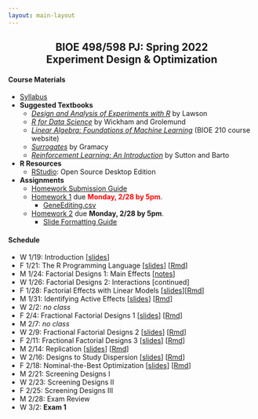 ```yaml
---
layout: main-layout
---
```


<link href="style.css" rel="stylesheet">

<center>
<h2>BIOE 498/598 PJ: Spring 2022<br>
Experiment Design & Optimization</h2>
</center>

#### Course Materials
* [Syllabus](files/BIOE_498_Syllabus_Sp2022.pdf)
* **Suggested Textbooks**
  - [*Design and Analysis of Experiments with R*](https://www.routledge.com/Design-and-Analysis-of-Experiments-with-R/Lawson/p/book/9781439868133) by Lawson
  - [*R for Data Science*](https://r4ds.had.co.nz) by Wickham and Grolemund
  - [*Linear Algebra: Foundations of Machine Learning*](https://bioe210.github.io) (BIOE 210 course website)
  - [*Surrogates*](https://bobby.gramacy.com/surrogates/) by Gramacy
  - [*Reinforcement Learning: An Introduction*](http://incompleteideas.net/book/the-book.html) by Sutton and Barto
* **R Resources**
  - [RStudio](https://rstudio.com/products/rstudio/): Open Source Desktop Edition
* **Assignments**
  - [Homework Submission Guide](files/BIOE_498_Homework_Submission_Guide.pdf)
  - [Homework 1](files/Homework1.pdf) due **<font color="red">Monday, 2/28 by 5pm</font>**.
    - [GeneEditing.csv](files/GeneEditing.csv)
  - [Homework 2](files/Homework2.pdf) due **Monday, 2/28 by 5pm**.
    - [Slide Formatting Guide](files/SlideFormat.pdf)

#### Schedule
* W 1/19: Introduction [[slides](files/01_Introduction.pptx)]
* F 1/21: The R Programming Language [[slides](files/02_IntroductionToR.pdf)] [[Rmd](files/02_IntroductionToR.Rmd)]
* M 1/24: Factorial Designs 1: Main Effects [[notes](files/03_FactorialDesigns.pdf)]
* W 1/26: Factorial Designs 2: Interactions [continued]
* F 1/28: Factorial Effects with Linear Models [[slides](files/05_LinearModelsEffects.pdf)][[Rmd](files/05_LinearModelsEffects.Rmd)]
* M 1/31: Identifying Active Effects [[slides](files/06_ActiveEffects.pdf)] [[Rmd](files/06_ActiveEffects.Rmd)]
* W 2/2: *no class*
* F 2/4: Fractional Factorial Designs 1 [[slides](files/07_FractionalFactorial.pdf)] [[Rmd](files/07_FractionalFactorial.Rmd)]
* M 2/7: *no class*
* W 2/9: Fractional Factorial Designs 2 [[slides](files/08_LowerFractional.pdf)] [[Rmd](files/08_LowerFractional.Rmd)]
* F 2/11: Fractional Factorial Designs 3 [[slides](files/09_AlternativeFractional.pdf)] [[Rmd](files/09_AlternativeFractional.Rmd)]
* M 2/14: Replication [[slides](files/10_Replication.pdf)] [[Rmd](files/10_Replication.Rmd)]
* W 2/16: Designs to Study Dispersion [[slides](files/11_Dispersion.pdf)] [[Rmd](files/11_Dispersion.Rmd)]
* F 2/18: Nominal-the-Best Optimization [[slides](files/12_NominalTheBest.pdf)] [[Rmd](files/12_NominalTheBest.Rmd)]
* M 2/21: Screening Designs I
* W 2/23: Screening Designs II
* F 2/25: Screening Designs III
* M 2/28: Exam Review
* W 3/2: **Exam 1**
